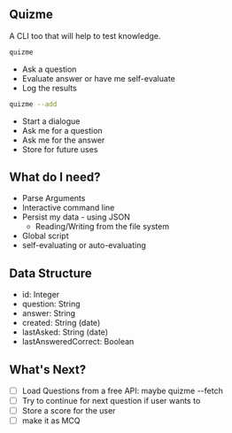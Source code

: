 ## Quizme

A CLI too that will help to test knowledge.

```sh
quizme
```

- Ask a question
- Evaluate answer or have me self-evaluate
- Log the results

```sh
quizme --add
```

- Start a dialogue
- Ask me for a question
- Ask me for the answer
- Store for future uses


## What do I need?

- Parse Arguments
- Interactive command line
- Persist my data - using JSON
  - Reading/Writing from the file system
- Global script
- self-evaluating or auto-evaluating

## Data Structure

* id: Integer
* question: String
* answer: String
* created: String (date)
* lastAsked: String (date)
* lastAnsweredCorrect: Boolean


## What's Next?
- [ ] Load Questions from a free API: maybe quizme --fetch
- [ ] Try to continue for next question if user wants to
- [ ] Store a score for the user
- [ ] make it as MCQ